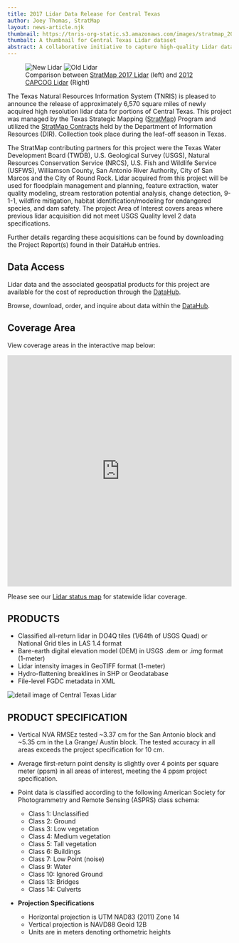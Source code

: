 ```yaml
---
title: 2017 Lidar Data Release for Central Texas
author: Joey Thomas, StratMap
layout: news-article.njk
thumbnail: https://tnris-org-static.s3.amazonaws.com/images/stratmap_2017_50cm_central_texas_lidar_th.jpg
thumbalt: A thumbnail for Central Texas Lidar dataset
abstract: A collaborative initiative to capture high-quality Lidar data for Central Texas
---
```


<figure>
<div id="imageCompare1" class='twentytwenty-container new-old-lidar'>
  <img class="img-responsive" src="https://tnris-org-static.s3.amazonaws.com/images/dt_austin_new.jpg" alt="New Lidar">
  <img class="img-responsive" src="https://tnris-org-static.s3.amazonaws.com/images/dt_austin_old.jpg" alt="Old Lidar">
</div>
<figcaption>Comparison between <a href="/data-catalog/entry/stratmap-2017-50cm-central-texas-lidar">StratMap 2017 Lidar</a> (left) and <a href="/data-catalog/entry/capcog-2012-140cm">2012 CAPCOG Lidar</a> (Right)</figcaption>
</figure>

The Texas Natural Resources Information System (TNRIS) is pleased to announce the release of approximately 6,570 square miles of newly acquired high resolution lidar data for portions of Central Texas. This project was managed by the Texas Strategic Mapping ([StratMap](https://tnris.org/stratmap/)) Program and utilized the [StratMap Contracts](https://tnris.org/stratmap/stratmap-contracts/) held by the Department of Information Resources (DIR). Collection took place during the leaf-off season in Texas.

The StratMap contributing partners for this project were the Texas Water Development Board (TWDB), U.S. Geological Survey (USGS), Natural Resources Conservation Service (NRCS), U.S. Fish and Wildlife Service (USFWS), Williamson County, San Antonio River Authority, City of San Marcos and the City of Round Rock. Lidar acquired from this project will be used for floodplain management and planning, feature extraction, water quality modeling, stream restoration potential analysis, change detection, 9-1-1, wildfire mitigation, habitat identification/modeling for endangered species, and dam safety. The project Area of Interest covers areas where previous lidar acquisition did not meet USGS Quality level 2 data specifications.

Further details regarding these acquisitions can be found by downloading the Project Report(s) found in their DataHub entries.

## Data Access
<div class="media">
  <div class="media-body">
    <p>Lidar data and the associated geospatial products for this project are available for the cost of reproduction through the <a href="https://data.tnris.org">DataHub</a>.</p>
    <p>
      Browse, download, order, and inquire about data within the <a href="https://data.tnris.org">DataHub</a>.
    </p>
  </div>
</div>

## Coverage Area

View coverage areas in the interactive map below:

<iframe width="100%" height="520" frameborder="0" src="https://tnris-twdb.carto.com/u/tnris/builder/525a47fe-4e54-4a4a-a074-449aa3022c48/embed" allowfullscreen webkitallowfullscreen mozallowfullscreen oallowfullscreen msallowfullscreen></iframe>

Please see our [Lidar status map](https://tnris-twdb.carto.com/u/tnris-sm/viz/a5dfc759-9a90-4acd-a8d1-57d521c7e1fe/public_map) for statewide lidar coverage.

## PRODUCTS
- Classified all-return lidar in DO4Q tiles (1/64th of USGS Quad) or National Grid tiles in LAS 1.4 format
- Bare-earth digital elevation model (DEM) in USGS .dem or .img format (1-meter)
- Lidar intensity images in GeoTIFF format (1-meter)
- Hydro-flattening breaklines in SHP or Geodatabase
- File-level FGDC metadata in XML


<img class="img-responsive" src="https://tnris-org-static.s3.amazonaws.com/images/dt_austin_new.jpg" alt="detail image of Central Texas Lidar">

## PRODUCT SPECIFICATION
- Vertical NVA RMSEz tested ~3.37 cm for the San Antonio block and  ~5.35 cm in the La Grange/ Austin block. The tested accuracy in all areas exceeds the project specification for 10 cm.
- Average first-return point density is slightly over 4 points per square meter (ppsm) in all areas of interest, meeting the 4 ppsm  project specification.
- Point data is classified according to the following American Society for Photogrammetry and Remote Sensing (ASPRS) class schema:
  * Class 1:  Unclassified
  * Class 2:  Ground
  * Class 3:  Low vegetation
  * Class 4:  Medium vegetation
  * Class 5:  Tall vegetation
  * Class 6:  Buildings
  * Class 7:  Low Point (noise)
  * Class 9:  Water
  * Class 10: Ignored Ground
  * Class 13: Bridges
  * Class 14: Culverts

- **Projection Specifications**
  + Horizontal projection is UTM NAD83 (2011) Zone 14
  + Vertical projection is NAVD88 Geoid 12B
  + Units are in meters denoting orthometric heights
